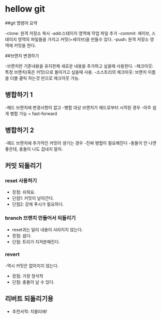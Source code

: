 ﻿# hellow git

##git 명령어 요약

-clone: 원격 저장소 복사
-add:스테이지 영역에 작업 파일 추가
    -commit: 세이브, 스테이지  영역의 파일들을 가지고 커밋(=세이브)을 만들수 있다.
    -push: 원격 저장소 영역에 커밋을 한다.

##브랜치 변경하기

-브랜치란 기존내용을 유지한채 새로운 내용을 추가하고 싶을때 사용한다.
-체크아웃: 특정 브랜치(혹은 커밋)으로 돌아가고 싶을때 사용.
-소스트리의 체크아웃: 브랜치 이름을 더블 클릭 하는것 만으로 체크아웃 가능.

## 병합하기 1

-헤드 브랜치에 변경사항이 없고
-병합 대상 브랜치가 헤드로부터 시작된 경우
-아주 쉽게 병합 가능 = fast-forward

## 병합하기 2
-헤드 브랜치에 추가적인 커밋이 생기는 경우
-진짜 병합이 필요해진다
-충돌이  안 나면 좋은데, 충돌이 나도 겁내지 말자.

## 커밋 되돌리기

### reset 사용하기

- 장점: 쉬워요.
- 단점1: 커밋이 날아간다.
- 단점2: 강제 푸시가 필요하다.

### branch 브랜치 만들어서 되돌리기

- reset과는 달리 내용이 사라지지 않는다.
- 장점: 쉽다.
- 단점: 트리가 지저분해진다.

### revert

-역시 커밋은 없어지지 않는다.
- 장점: 가장 정석적
- 단점: 충돌이 날 수 있다.

## 리버트 되돌리기용

- 추천서적: 치믈리에!
